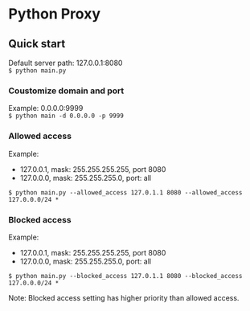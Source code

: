 # Python Proxy

## Quick start

Default server path: 127.0.0.1:8080  
`$ python main.py`

### Coustomize domain and port

Example: 0.0.0.0:9999  
`$ python main -d 0.0.0.0 -p 9999`

### Allowed access

Example:
 * 127.0.0.1, mask: 255.255.255.255, port 8080
 * 127.0.0.0, mask: 255.255.255.0, port: all

`$ python main.py --allowed_access 127.0.1.1 8080 --allowed_access 127.0.0.0/24 *`


### Blocked access

Example:
 * 127.0.0.1, mask: 255.255.255.255, port 8080
 * 127.0.0.0, mask: 255.255.255.0, port: all

`$ python main.py --blocked_access 127.0.1.1 8080 --blocked_access 127.0.0.0/24 *`

Note: Blocked access setting has higher priority than allowed access.  
